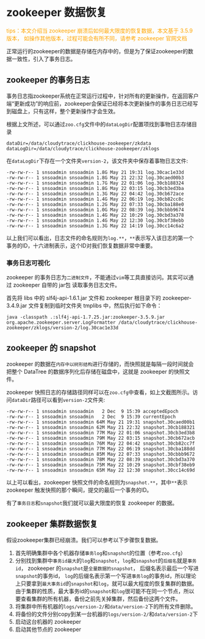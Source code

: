 # zookeeper 数据恢复

<font color=orange>tips：本文介绍当 zookeeper 崩溃后如何最大限度的恢复数据，本文基于 3.5.9 版本，
如操作其他版本，过程可能会有所不同，请参考 zookeeper 官网文档</font>

正常运行的zookeeper的数据是存储在内存中的，但是为了保证zookeeper的数据一致性，引入了事务日志。

## zookeeper 的事务日志

事务日志指zookeeper系统在正常运行过程中，针对所有的更新操作，在返回客户端“更新成功”的响应前，zookeeper会保证已经将本次更新操作的事务日志已经写到磁盘上，只有这样，整个更新操作才会生效。

根据上文所述，可以通过`zoo.cfg`文件中的`dataLogDir`配置项找到事物日志存储目录

~~~
dataDir=/data/cloudytrace/clickhouse-zookeeper/zkdata
dataLogDir=/data/cloudytrace/clickhouse-zookeeper/zklogs
~~~

在`dataLogDir`下存在一个文件夹`version-2`，该文件夹中保存着事物日志文件:

~~~
-rw-rw-r-- 1 snsoadmin snsoadmin 1.8G May 21 19:31 log.30cac1e33d
-rw-rw-r-- 1 snsoadmin snsoadmin 1.8G May 21 22:32 log.30caed00b3
-rw-rw-r-- 1 snsoadmin snsoadmin 1.7G May 22 01:06 log.30cb188324
-rw-rw-r-- 1 snsoadmin snsoadmin 1.8G May 22 03:15 log.30cb3ed3ba
-rw-rw-r-- 1 snsoadmin snsoadmin 1.3G May 22 04:42 log.30cb672ace
-rw-rw-r-- 1 snsoadmin snsoadmin 1.4G May 22 06:19 log.30cb82cc8c
-rw-rw-r-- 1 snsoadmin snsoadmin 1.2G May 22 07:33 log.30cba188e0
-rw-rw-r-- 1 snsoadmin snsoadmin 1.0G May 22 08:39 log.30cbbb9674
-rw-rw-r-- 1 snsoadmin snsoadmin 1.4G May 22 10:29 log.30cbd3a378
-rw-rw-r-- 1 snsoadmin snsoadmin 1.4G May 22 12:30 log.30cbf38ebb
-rw-rw-r-- 1 snsoadmin snsoadmin 1.3G May 22 14:19 log.30cc14c6a2
~~~

以上我们可以看出，日志文件的命名规则为`log.**`，`**`表示写入该日志的第一个事务的ID，十六进制表示，这个ID对我们恢复数据非常中重要。

### 事务日志可视化

zookeeper 的事务日志为`二进制文件`，不能通过`vim`等工具直接访问。其实可以通过 zookeeper 自带的 jar包 读取事务日志文件。

首先将 libs 中的 slf4j-api-1.6.1.jar 文件和 zookeeper 根目录下的 zookeeper-3.4.9.jar 文件复制到临时文件夹 tmplibs
中，然后执行如下命令：

~~~
java -classpath .:slf4j-api-1.7.25.jar:zookeeper-3.5.9.jar org.apache.zookeeper.server.LogFormatter /data/cloudytrace/clickhouse-zookeeper/zklogs/version-2/log.30cac1e33d
~~~

## zookeeper 的 snapshot

zookeeper 的数据在`内存中以树形结构`进行存储的，而快照就是每隔一段时间就会把整个 DataTree 的数据序列化后存储在磁盘中，这就是
zookeeper 的快照文件。

zookeeper 快照日志的存储路径同样可以在`zoo.cfg`中查看，如上文截图所示。访问`dataDir`路径可以看到`version-2`文件夹:

~~~
-rw-rw-r-- 1 snsoadmin snsoadmin   2 Dec  9 15:39 acceptedEpoch
-rw-rw-r-- 1 snsoadmin snsoadmin   2 Dec  9 15:39 currentEpoch
-rw-rw-r-- 1 snsoadmin snsoadmin 64M May 21 19:31 snapshot.30caed00b1
-rw-rw-r-- 1 snsoadmin snsoadmin 62M May 21 22:32 snapshot.30cb188321
-rw-rw-r-- 1 snsoadmin snsoadmin 77M May 22 01:06 snapshot.30cb3ed3b8
-rw-rw-r-- 1 snsoadmin snsoadmin 79M May 22 03:15 snapshot.30cb672acb
-rw-rw-r-- 1 snsoadmin snsoadmin 76M May 22 04:42 snapshot.30cb82cc7f
-rw-rw-r-- 1 snsoadmin snsoadmin 77M May 22 06:19 snapshot.30cba188dd
-rw-rw-r-- 1 snsoadmin snsoadmin 85M May 22 07:33 snapshot.30cbbb9672
-rw-rw-r-- 1 snsoadmin snsoadmin 78M May 22 08:39 snapshot.30cbd3a370
-rw-rw-r-- 1 snsoadmin snsoadmin 75M May 22 10:29 snapshot.30cbf38eb9
-rw-rw-r-- 1 snsoadmin snsoadmin 65M May 22 12:30 snapshot.30cc14c69d
~~~

以上可以看出，zookeeper 快照文件的命名规则为`snapshot.**`，其中`**`表示 zookeeper 触发快照的那个瞬间，提交的最后一个事务的ID。

有了`事务日志`和`snapshot`我们就可以最大限度的恢复 zookeeper 的数据。

## zookeeper 集群数据恢复

假设zookeeper集群已经崩溃。我们可以参考以下步骤恢复数据。

1. 首先明确集群中各个机器存储`事务log`和`snapshot`的位置（参考`zoo.cfg`）
2. 分别找到集群中`事务id最大`的`log`和`snapshot`，`log`和`snapshot`的`后缀名`就是`事务id`，
   zookeeper 的`snapshot`是`全量数据的snapshot`， 后缀名表示最后一个写进`snapshot`的事务id，
   `log`的后缀名表示第一个写进`事务log`的事务id，所以理论上只要拿到`最大事务id`的`snapshot`和`log`，就可以最大程度的恢复集群的数据。
   由于集群的性质，最大事务id的`snapshot`和`log`很可能不在同一个节点，所以要查看集群的所有机器，备份之前先关掉集群，然后备份这两个文件。
3. 将集群中所有机器的`logs/version-2/`和`data/version-2`下的所有文件删除。
4. 将备份的文件分别copy到某一台机器的`logs/version-2/`和`data/version-2`下
5. 启动这台机器的 zookeeper
6. 启动其他节点的 zookeeper

